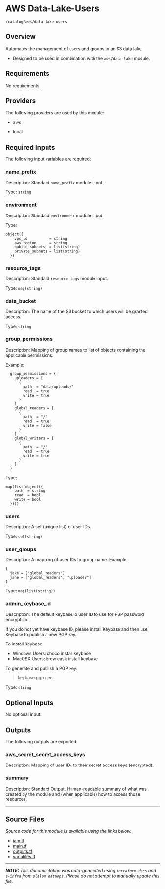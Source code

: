 
# AWS Data-Lake-Users

`/catalog/aws/data-lake-users`

## Overview


Automates the management of users and groups in an S3 data lake.

* Designed to be used in combination with the `aws/data-lake` module.

## Requirements

No requirements.

## Providers

The following providers are used by this module:

- aws

- local

## Required Inputs

The following input variables are required:

### name\_prefix

Description: Standard `name_prefix` module input.

Type: `string`

### environment

Description: Standard `environment` module input.

Type:

```hcl
object({
    vpc_id          = string
    aws_region      = string
    public_subnets  = list(string)
    private_subnets = list(string)
  })
```

### resource\_tags

Description: Standard `resource_tags` module input.

Type: `map(string)`

### data\_bucket

Description: The name of the S3 bucket to which users will be granted access.

Type: `string`

### group\_permissions

Description: Mapping of group names to list of objects containing the applicable permissions.

Example:

```
  group_permissions = {
    uploaders = [
      {
        path  = "data/uploads/"
        read  = true
        write = true
      }
    ]
    global_readers = [
      {
        path  = "/"
        read  = true
        write = false
      }
    ]
    global_writers = [
      {
        path  = "/"
        read  = true
        write = true
      }
    ]
  }
```

Type:

```hcl
map(list(object({
    path  = string
    read  = bool
    write = bool
  })))
```

### users

Description: A set (unique list) of user IDs.

Type: `set(string)`

### user\_groups

Description: A mapping of user IDs to group name.
Example:

```
{
  jake = ["global_readers"]
  jane = ["global_readers", "uploader"]
}
```

Type: `map(list(string))`

### admin\_keybase\_id

Description: The default keybase.io user ID to use for PGP password encryption.

If you do not yet have keybase ID, please install Keybase and then use Keybase to publish a new PGP key.

To install Keybase:
 - Windows Users: choco install keybase
 - MacOSX Users:  brew cask install keybase

To generate and publish a PGP key:
 > keybase pgp gen

Type: `string`

## Optional Inputs

No optional input.

## Outputs

The following outputs are exported:

### aws\_secret\_secret\_access\_keys

Description: Mapping of user IDs to their secret access keys (encrypted).

### summary

Description: Standard Output. Human-readable summary of what was created
by the module and (when applicable) how to access those
resources.

---------------------

## Source Files

_Source code for this module is available using the links below._

* [iam.tf](https://github.com/slalom-ggp/dataops-infra/tree/main//catalog/aws/data-lake-users/iam.tf)
* [main.tf](https://github.com/slalom-ggp/dataops-infra/tree/main//catalog/aws/data-lake-users/main.tf)
* [outputs.tf](https://github.com/slalom-ggp/dataops-infra/tree/main//catalog/aws/data-lake-users/outputs.tf)
* [variables.tf](https://github.com/slalom-ggp/dataops-infra/tree/main//catalog/aws/data-lake-users/variables.tf)

---------------------

_**NOTE:** This documentation was auto-generated using
`terraform-docs` and `s-infra` from `slalom.dataops`.
Please do not attempt to manually update this file._
